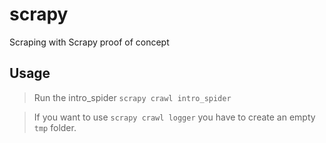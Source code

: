 # scrapy
Scraping with Scrapy proof of concept

## Usage
>Run the intro_spider
>`scrapy crawl intro_spider`

>If you want to use `scrapy crawl logger` you have to create an empty `tmp` folder.